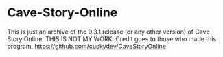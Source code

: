 # Cave-Story-Online
This is just an archive of the 0.3.1 release (or any other version) of Cave Story Online.
THIS IS NOT MY WORK. Credit goes to those who made this program.
https://github.com/cuckydev/CaveStoryOnline

